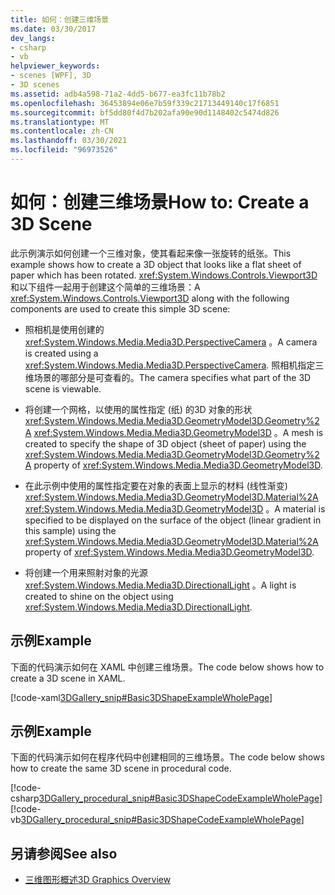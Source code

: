 ```yaml
---
title: 如何：创建三维场景
ms.date: 03/30/2017
dev_langs:
- csharp
- vb
helpviewer_keywords:
- scenes [WPF], 3D
- 3D scenes
ms.assetid: adb4a598-71a2-4dd5-b677-ea3fc11b78b2
ms.openlocfilehash: 36453894e06e7b59f339c21713449140c17f6851
ms.sourcegitcommit: bf5dd80f4d7b202afa90e90d1148402c5474d826
ms.translationtype: MT
ms.contentlocale: zh-CN
ms.lasthandoff: 03/30/2021
ms.locfileid: "96973526"
---
```

# <a name="how-to-create-a-3d-scene"></a><span data-ttu-id="54b72-102">如何：创建三维场景</span><span class="sxs-lookup"><span data-stu-id="54b72-102">How to: Create a 3D Scene</span></span>
<span data-ttu-id="54b72-103">此示例演示如何创建一个三维对象，使其看起来像一张旋转的纸张。</span><span class="sxs-lookup"><span data-stu-id="54b72-103">This example shows how to create a 3D object that looks like a flat sheet of paper which has been rotated.</span></span> <span data-ttu-id="54b72-104"><xref:System.Windows.Controls.Viewport3D>和以下组件一起用于创建这个简单的三维场景：</span><span class="sxs-lookup"><span data-stu-id="54b72-104">A <xref:System.Windows.Controls.Viewport3D> along with the following components are used to create this simple 3D scene:</span></span>  
  
- <span data-ttu-id="54b72-105">照相机是使用创建的 <xref:System.Windows.Media.Media3D.PerspectiveCamera> 。</span><span class="sxs-lookup"><span data-stu-id="54b72-105">A camera is created using a <xref:System.Windows.Media.Media3D.PerspectiveCamera>.</span></span> <span data-ttu-id="54b72-106">照相机指定三维场景的哪部分是可查看的。</span><span class="sxs-lookup"><span data-stu-id="54b72-106">The camera specifies what part of the 3D scene is viewable.</span></span>  
  
- <span data-ttu-id="54b72-107">将创建一个网格，以使用的属性指定 (纸) 的3D 对象的形状 <xref:System.Windows.Media.Media3D.GeometryModel3D.Geometry%2A> <xref:System.Windows.Media.Media3D.GeometryModel3D> 。</span><span class="sxs-lookup"><span data-stu-id="54b72-107">A mesh is created to specify the shape of 3D object (sheet of paper) using the <xref:System.Windows.Media.Media3D.GeometryModel3D.Geometry%2A> property of <xref:System.Windows.Media.Media3D.GeometryModel3D>.</span></span>  
  
- <span data-ttu-id="54b72-108">在此示例中使用的属性指定要在对象的表面上显示的材料 (线性渐变) <xref:System.Windows.Media.Media3D.GeometryModel3D.Material%2A> <xref:System.Windows.Media.Media3D.GeometryModel3D> 。</span><span class="sxs-lookup"><span data-stu-id="54b72-108">A material is specified to be displayed on the surface of the object (linear gradient in this sample) using the <xref:System.Windows.Media.Media3D.GeometryModel3D.Material%2A> property of <xref:System.Windows.Media.Media3D.GeometryModel3D>.</span></span>  
  
- <span data-ttu-id="54b72-109">将创建一个用来照射对象的光源 <xref:System.Windows.Media.Media3D.DirectionalLight> 。</span><span class="sxs-lookup"><span data-stu-id="54b72-109">A light is created to shine on the object using <xref:System.Windows.Media.Media3D.DirectionalLight>.</span></span>  
  
## <a name="example"></a><span data-ttu-id="54b72-110">示例</span><span class="sxs-lookup"><span data-stu-id="54b72-110">Example</span></span>  
 <span data-ttu-id="54b72-111">下面的代码演示如何在 XAML 中创建三维场景。</span><span class="sxs-lookup"><span data-stu-id="54b72-111">The code below shows how to create a 3D scene in XAML.</span></span>  
  
 [!code-xaml[3DGallery_snip#Basic3DShapeExampleWholePage](~/samples/snippets/csharp/VS_Snippets_Wpf/3DGallery_snip/CS/Basic3DShapeExample.xaml#basic3dshapeexamplewholepage)]  
  
## <a name="example"></a><span data-ttu-id="54b72-112">示例</span><span class="sxs-lookup"><span data-stu-id="54b72-112">Example</span></span>  
 <span data-ttu-id="54b72-113">下面的代码演示如何在程序代码中创建相同的三维场景。</span><span class="sxs-lookup"><span data-stu-id="54b72-113">The code below shows how to create the same 3D scene in procedural code.</span></span>  
  
 [!code-csharp[3DGallery_procedural_snip#Basic3DShapeCodeExampleWholePage](~/samples/snippets/csharp/VS_Snippets_Wpf/3DGallery_procedural_snip/CSharp/Basic3DShapeExample.cs#basic3dshapecodeexamplewholepage)]
 [!code-vb[3DGallery_procedural_snip#Basic3DShapeCodeExampleWholePage](~/samples/snippets/visualbasic/VS_Snippets_Wpf/3DGallery_procedural_snip/visualbasic/basic3dshapeexample.vb#basic3dshapecodeexamplewholepage)]  
  
## <a name="see-also"></a><span data-ttu-id="54b72-114">另请参阅</span><span class="sxs-lookup"><span data-stu-id="54b72-114">See also</span></span>

- [<span data-ttu-id="54b72-115">三维图形概述</span><span class="sxs-lookup"><span data-stu-id="54b72-115">3D Graphics Overview</span></span>](3-d-graphics-overview.md)
